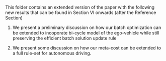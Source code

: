 


This folder contains an extended version of the paper with the following new results that can be found in Section VI onwards (after the Reference Section)


1. We present a preliminary discussion on how our batch optimization can be extended to incoporate bi-cycle model of the ego-vehicle while still preserving the efficient batch solution update rule

2. We present some discussion on how our meta-cost can be extended to a full rule-set for autonomous driving.







